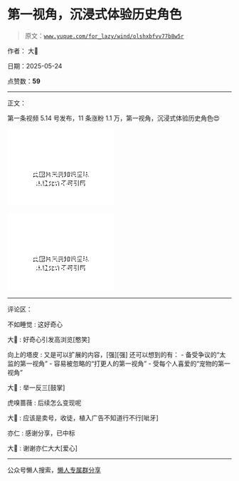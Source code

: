 # 第一视角，沉浸式体验历史角色

> 原文：[`www.yuque.com/for_lazy/wind/olshxbfvv77b8w5r`](https://www.yuque.com/for_lazy/wind/olshxbfvv77b8w5r)

作者： 大🦢

日期：2025-05-24

点赞数：**59**

* * *

正文：

第一条视频 5.14 号发布，11 条涨粉 1.1 万，第一视角，沉浸式体验历史角色😍

![](img/9752eca5b3c89f792052086c1d106144.png "None")

![](img/bd6e126a391e1233deff8a54d201473f.png "None")

* * *

评论区：

不如睡觉 : 这好奇心

大🦢 : 好奇心引发高浏览[憨笑]

向上的塔皮 : 又是可以扩展的内容，[强][强] 还可以想到的有： - 备受争议的“太监的第一视角” - 容易被忽略的“打更人的第一视角” - 受每个人喜爱的“宠物的第一视角”

大🦢 : 举一反三[鼓掌]

虎嗅蔷薇 : 后续怎么变现呢

大🦢 : 应该是卖号，收徒，植入广告不知道行不行[呲牙]

亦仁 : 感谢分享，已中标

大🦢 : 谢谢亦仁大大[爱心]

* * *

公众号懒人搜索，[懒人专属群分享](https://lazybook.fun/#/blog/group)
